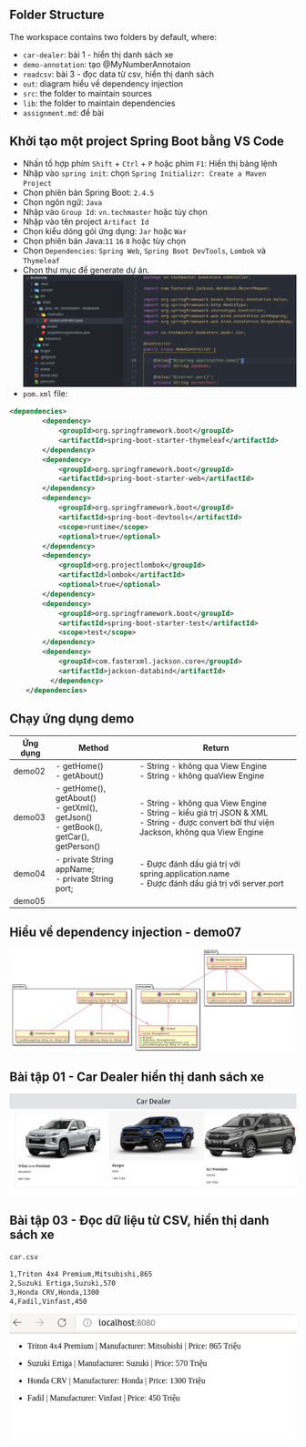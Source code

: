 ## Folder Structure

The workspace contains two folders by default, where:
- `car-dealer`: bài 1 - hiển thị danh sách xe
- `demo-annotation`: tạo @MyNumberAnnotaion
- `readcsv`: bài 3 - đọc data từ csv, hiển thị danh sách
- `out`: diagram hiểu về dependency injection
- `src`: the folder to maintain sources
- `lib`: the folder to maintain dependencies
- `assignment.md`: đề bài

## Khởi tạo một project Spring Boot bằng VS Code

- Nhấn tổ hợp phím `Shift` + `Ctrl` + `P` hoặc phím `F1`: Hiển thị bảng lệnh
- Nhập vào `spring init`: chọn `Spring Initializr: Create a Maven Project`
- Chọn phiên bản Spring Boot: `2.4.5` 
- Chọn ngôn ngữ: `Java`
- Nhập vào `Group Id`: `vn.techmaster`  hoặc tùy chọn
- Nhập vào tên project `Artifact Id`
- Chọn kiểu dóng gói ứng dụng: `Jar` hoặc `War`
- Chọn phiên bản Java:`11` `16` `8` hoặc tùy chọn
- Chọn `Dependencies`: `Spring Web`, `Spring Boot DevTools`, `Lombok` và `Thymeleaf`
- Chọn thư mục để generate dự án.
![screenshot](images/springinit.png)
- `pom.xml` file:

```xml
<dependencies>
		<dependency>
			<groupId>org.springframework.boot</groupId>
			<artifactId>spring-boot-starter-thymeleaf</artifactId>
		</dependency>
		<dependency>
			<groupId>org.springframework.boot</groupId>
			<artifactId>spring-boot-starter-web</artifactId>
		</dependency>
		<dependency>
			<groupId>org.springframework.boot</groupId>
			<artifactId>spring-boot-devtools</artifactId>
			<scope>runtime</scope>
			<optional>true</optional>
		</dependency>
		<dependency>
			<groupId>org.projectlombok</groupId>
			<artifactId>lombok</artifactId>
			<optional>true</optional>
		</dependency>
		<dependency>
			<groupId>org.springframework.boot</groupId>
			<artifactId>spring-boot-starter-test</artifactId>
			<scope>test</scope>
		</dependency>
		<dependency>
			<groupId>com.fasterxml.jackson.core</groupId>
			<artifactId>jackson-databind</artifactId>
		  </dependency>
	</dependencies>
```

## Chạy ứng dụng demo
|Ứng dụng|Method|Return|
|---|---|---|
|demo02|- getHome()<br/>- getAbout()|- String - không qua View Engine<br/>- String - không quaView Engine|
|demo03|- getHome(), getAbout()<br/>- getXml(), getJson()<br/>- getBook(),  getCar(), getPerson()|- String - không qua View Engine<br/>- String - kiểu giá trị JSON & XML<br/>- String - được convert bởi thư viện Jackson, không qua View Engine|
|demo04|- private String appName;<br/>- private String port;|- Được đánh dấu giá trị với spring.application.name<br/>- Được đánh dấu giá trị với server.port|
|demo05|||

## Hiểu về dependency injection - demo07
![diagram-di-demo](out/assignment_01/di-demo/di-demo.png)

## Bài tập 01 - Car Dealer hiển thị danh sách xe
![car-dealer](images/car-dealer.png)

## Bài tập 03 - Đọc dữ liệu từ CSV, hiển thị danh sách xe
`car.csv`

``` csv
1,Triton 4x4 Premium,Mitsubishi,865
2,Suzuki Ertiga,Suzuki,570
3,Honda CRV,Honda,1300
4,Fadil,Vinfast,450
```
![](images/csv.png)
